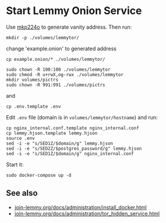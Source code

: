 # Start Lemmy Onion Service

Use [mkp224o](https://community.torproject.org/onion-services/advanced/vanity-addresses/) to generate vanity address. Then run:

```
mkdir -p ./volumes/lemmytor/
```

change 'example.onion' to generated address

```
cp example.onion/* ./volumes/lemmytor/
```

```
sudo chown -R 100:100 ./volumes/lemmytor
sudo chmod -R u+rwX,og-rwx ./volumes/lemmytor
mkdir volumes/pictrs
sudo chown -R 991:991 ./volumes/pictrs
```

and

```
cp .env.template .env
```

Edit `.env` file \(domain is in `volumes/lemmytor/hostname`\) and run:

```
cp nginx_internal.conf.template nginx_internal.conf
cp lemmy.hjson.template lemmy.hjson
source .env
sed -i -e "s/SED1Z/$domain/g" lemmy.hjson
sed -i -e "s/SED2Z/$postgres_password/g" lemmy.hjson
sed -i -e "s/SED1Z/$domain/g" nginx_internal.conf
```

Start it:

```
sudo docker-compose up -d
```

## See also

- [join-lemmy.org/docs/administration/install_docker.html](https://join-lemmy.org/docs/administration/install_docker.html)
- [join-lemmy.org/docs/administration/tor_hidden_service.html](https://join-lemmy.org/docs/administration/tor_hidden_service.html)
